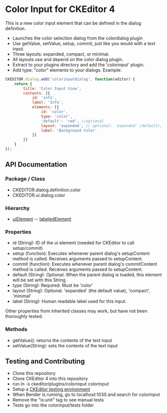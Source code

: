 # Color Input for CKEditor 4

This is a new color input element that can be defined in the dialog definition.

*  Launches the color selection dialog from the colordialog plugin
*  Use getValue, setValue, setup, commit, just like you would with a text input.
*  Three layouts: expanded, compact, or minimal.
*  All layouts use and depend on the color dialog plugin.
*  Extract to your plugins directory and add the 'colorinput' plugin.
*  Add type: "color" elements to your dialogs. Example:

```javascript
CKEDITOR.dialog.add('colorinputdialog', function(editor) {
    return {
        title: 'Color Input View',
        contents: [{
            id: 'info',
            label: 'Info',
            elements: [{
                id: 'color',
                type: 'color',
                'default': 'red', //optional
                layout: 'expanded', // optional: 'expanded' (default), 'compact', or 'minimal'
                label: 'Background Color'
            }]
        }]
    }
});
```

## API Documentation

### Package / Class

* CKEDITOR.dialog.definition.color
* CKEDITOR.ui.dialog.color

### Hierarchy

- [uiElement](https://ckeditor.com/docs/ckeditor4/latest/api/CKEDITOR_dialog_definition_uiElement.html)
-- [labeledElement](https://ckeditor.com/docs/ckeditor4/latest/api/CKEDITOR_dialog_definition_labeledElement.html)

### Properties

* id (String): ID of the ui element (needed for CKEditor to call setup/commit)
* setup (function): Executes whenever parent dialog's setupContent method is called. Receives arguments passed to setupContent.
* commit (function): Executes whenever parent dialog's commitContent method is called. Receives arguments passed to setupContent.
* default (String): Optional. When the parent dialog is loaded, this element will be set with this String.
* type (String): Required. Must be 'color'
* layout (String): Optional. 'expanded' (the default value), 'compact', 'minimal'
* label (String): Human readable label used for this input.

Other properties from inherited classes may work, but have not been thoroughly tested.

### Methods

* getValue(): returns the contents of the text input
* setValue(String): sets the contents of the text input

## Testing and Contributing

* Clone this repository
* Clone CKEditor 4 into this repository
* run ln -s ckeditor/plugins/colorinput colorinput
* Setup a [CKEditor testing environment](https://ckeditor.com/docs/ckeditor4/latest/guide/dev_tests.html)
* When Bender is running, go to localhost:1030 and search for colorinput
* Remove the "is:unit" tag to see manual tests
* Tests go into the colorinput/tests folder